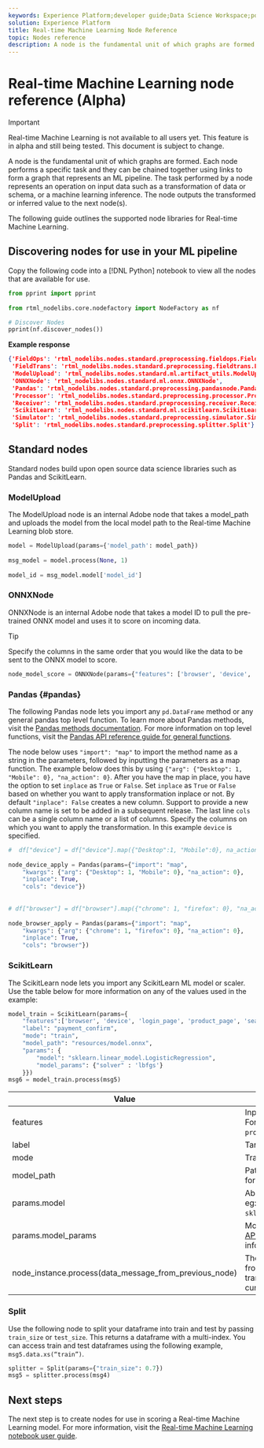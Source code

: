 ```yaml
---
keywords: Experience Platform;developer guide;Data Science Workspace;popular topics;Real-time Machine Learning;node reference;
solution: Experience Platform
title: Real-time Machine Learning Node Reference
topic: Nodes reference
description: A node is the fundamental unit of which graphs are formed. Each node performs a specific task and they can be chained together using links to form a graph that represents an ML pipeline. The task performed by a node represents an operation on input data such as a transformation of data or schema, or a machine learning inference. The node outputs the transformed or inferred value to the next node(s).
---
```


# Real-time Machine Learning node reference (Alpha)

>[!IMPORTANT]
>
>Real-time Machine Learning is not available to all users yet. This feature is in alpha and still being tested. This document is subject to change.

A node is the fundamental unit of which graphs are formed. Each node performs a specific task and they can be chained together using links to form a graph that represents an ML pipeline. The task performed by a node represents an operation on input data such as a transformation of data or schema, or a machine learning inference. The node outputs the transformed or inferred value to the next node(s).

The following guide outlines the supported node libraries for Real-time Machine Learning.

## Discovering nodes for use in your ML pipeline

Copy the following code into a [!DNL Python] notebook to view all the nodes that are available for use.

```python
from pprint import pprint
 
from rtml_nodelibs.core.nodefactory import NodeFactory as nf
```

```python
# Discover Nodes
pprint(nf.discover_nodes())
```

**Example response**

```json
{'FieldOps': 'rtml_nodelibs.nodes.standard.preprocessing.fieldops.FieldOps',
 'FieldTrans': 'rtml_nodelibs.nodes.standard.preprocessing.fieldtrans.FieldTrans',
 'ModelUpload': 'rtml_nodelibs.nodes.standard.ml.artifact_utils.ModelUpload',
 'ONNXNode': 'rtml_nodelibs.nodes.standard.ml.onnx.ONNXNode',
 'Pandas': 'rtml_nodelibs.nodes.standard.preprocessing.pandasnode.Pandas',
 'Processor': 'rtml_nodelibs.nodes.standard.preprocessing.processor.Processor',
 'Receiver': 'rtml_nodelibs.nodes.standard.preprocessing.receiver.Receiver',
 'ScikitLearn': 'rtml_nodelibs.nodes.standard.ml.scikitlearn.ScikitLearn',
 'Simulator': 'rtml_nodelibs.nodes.standard.preprocessing.simulator.Simulator',
 'Split': 'rtml_nodelibs.nodes.standard.preprocessing.splitter.Split'}
```

## Standard nodes

Standard nodes build upon open source data science libraries such as Pandas and ScikitLearn.

### ModelUpload

The ModelUpload node is an internal Adobe node that takes a model_path and uploads the model from the local model path to the Real-time Machine Learning blob store.

```python
model = ModelUpload(params={'model_path': model_path})
  
msg_model = model.process(None, 1)
  
model_id = msg_model.model['model_id']
```

### ONNXNode

ONNXNode is an internal Adobe node that takes a model ID to pull the pre-trained ONNX model and uses it to score on incoming data. 

>[!TIP]
>
>Specify the columns in the same order that you would like the data to be sent to the ONNX model to score.

```python
node_model_score = ONNXNode(params={"features": ['browser', 'device', 'login_page', 'product_page', 'search_page'], "model_id": model_id})
```

### Pandas {#pandas}

The following Pandas node lets you import any `pd.DataFrame` method or any general pandas top level function. To learn more about Pandas methods, visit the [Pandas methods documentation](https://pandas.pydata.org/pandas-docs/stable/reference/api/pandas.DataFrame.html). For more information on top level functions, visit the [Pandas API reference guide for general functions](https://pandas.pydata.org/pandas-docs/stable/reference/general_functions.html).

The node below uses `"import": "map"` to import the method name as a string in the parameters, followed by inputting the parameters as a map function. The example below does this by using `{"arg": {"Desktop": 1, "Mobile": 0}, "na_action": 0}`. After you have the map in place, you have the option to set `inplace` as `True` or `False`. Set `inplace` as `True` or `False` based on whether you want to apply transformation inplace or not. By default `"inplace": False` creates a new column. Support to provide a new column name is set to be added in a subsequent release. The last line `cols` can be a single column name or a list of columns. Specify the columns on which you want to apply the transformation. In this example `device` is specified.

```python
#  df["device"] = df["device"].map({"Desktop":1, "Mobile":0}, na_action=0)
 
node_device_apply = Pandas(params={"import": "map",
    "kwargs": {"arg": {"Desktop": 1, "Mobile": 0}, "na_action": 0},
    "inplace": True,
    "cols": "device"})
 
 
# df["browser"] = df["browser"].map({"chrome": 1, "firefox": 0}, "na_action": 0})
 
node_browser_apply = Pandas(params={"import": "map",
    "kwargs": {"arg": {"chrome": 1, "firefox": 0}, "na_action": 0},
    "inplace": True,
    "cols": "browser"})
```

### ScikitLearn

The ScikitLearn node lets you import any ScikitLearn ML model or scaler. Use the table below for more information on any of the values used in the example:

```python
model_train = ScikitLearn(params={
    "features":['browser', 'device', 'login_page', 'product_page', 'search_page'],
    "label": "payment_confirm",
    "mode": "train",
    "model_path": "resources/model.onnx",
    "params": {
        "model": "sklearn.linear_model.LogisticRegression",
        "model_params": {"solver" : 'lbfgs'}
    }})
msg6 = model_train.process(msg5)
```

|Value|Description|
| --- | --- |
| features | Input features to the model (list of strings). <br> For example: `browser`, `device`, `login_page`, `product_page`, `search_page` |
| label | Target column name (string). |
| mode | Train/test (string). |
| model_path | Path to the save model locally in onnx format. |
| params.model |  Absolute import path to the model (string) eg: `sklearn.linear_model.LogisticRegression`. |
| params.model_params |  Model hyperparameters, see the [sklearn API (map/dict)](https://scikit-learn.org/stable/modules/generated/sklearn.linear_model.LogisticRegression.html) documentation for more information. |
| node_instance.process(data_message_from_previous_node) | The method `process()` takes DataMsg from the previous node and applies transformation. This depends on the current node being used. |

### Split

Use the following node to split your dataframe into train and test by passing `train_size` or `test_size`. This returns a dataframe with a multi-index. You can access train and test dataframes using the following example, `msg5.data.xs(“train”)`.

```python
splitter = Split(params={"train_size": 0.7})
msg5 = splitter.process(msg4)
```

## Next steps

The next step is to create nodes for use in scoring a Real-time Machine Learning model. For more information, visit the [Real-time Machine Learning notebook user guide](./rtml-authoring-notebook.md).
